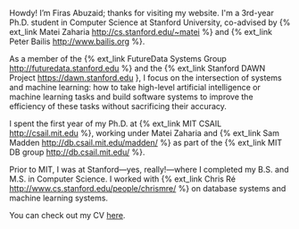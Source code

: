 Howdy! I’m Firas Abuzaid; thanks for visiting my website. I'm a 3rd-year Ph.D.
student in Computer Science at Stanford University, co-advised by {% ext_link
Matei Zaharia http://cs.stanford.edu/~matei %} and {% ext_link Peter Bailis
http://www.bailis.org %}.

As a member of the {% ext_link FutureData Systems Group
http://futuredata.stanford.edu %} and the {% ext_link Stanford DAWN Project
https://dawn.stanford.edu }, I focus on the intersection of systems and
machine learning: how to take high-level artificial intelligence or machine
learning tasks and build software systems to improve the efficiency of these
tasks without sacrificing their accuracy.

I spent the first year of my Ph.D. at {% ext_link MIT CSAIL http://csail.mit.edu %},
working under Matei Zaharia and {% ext_link Sam Madden http://db.csail.mit.edu/madden/ %}
as part of the {% ext_link MIT DB group http://db.csail.mit.edu/ %}.

Prior to MIT, I was at Stanford—yes, really!—where I completed my B.S. and M.S. in Computer Science.
I worked with {% ext_link Chris Ré http://www.cs.stanford.edu/people/chrismre/ %} on database systems
and machine learning systems.

You can check out my CV [here](https://www.dropbox.com/s/zmvvpt19zoqnexj/firas_abuzaid_cv.pdf?dl=0).
